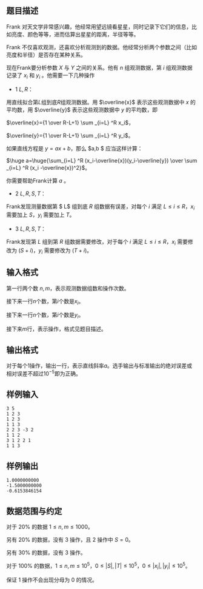 ## 题目描述

Frank 对天文学非常感兴趣，他经常用望远镜看星星，同时记录下它们的信息，比如亮度、颜色等等，进而估算出星星的距离，半径等等。

Frank 不仅喜欢观测，还喜欢分析观测到的数据。他经常分析两个参数之间（比如亮度和半径）是否存在某种关系。

现在Frank要分析参数 $X$ 与 $Y$ 之间的关系。他有 $n$ 组观测数据，第 $i$ 组观测数据记录了 $x_i$ 和 $y_i$ 。他需要一下几种操作

- $1\ L,R$：

用直线拟合第$L$组到底$R$组观测数据。用 $\overline{x}$ 表示这些观测数据中 $x$ 的平均数，用 $\overline{y}$ 表示这些观测数据中 $y$ 的平均数，即

$\overline{x}={1 \over R-L+1} \sum _{i=L} ^R x_i$，

$\overline{y}={1 \over R-L+1} \sum _{i=L} ^R y_i$。

如果直线方程是 $y=ax+b$，那么 $a,b $ 应当这样计算：

$\huge a=\huge{\sum_{i=L} ^R (x_i-\overline{x})(y_i-\overline{y}) \over \sum _{i=L} ^R (x_i -\overline{x})^2}$。

你需要帮助Frank计算 $a$ 。

- $2\  L,R,S,T$：

Frank发现测量数据第 $ L$ 组到底 $R$ 组数据有误差，对每个 $i$ 满足 $L \leq i \leq R$，$x_i$ 需要加上 $S$，$y_i$ 需要加上 $T$。

- $3\  L,R,S,T$：

Frank发现第 $L$ 组到第 $R$ 组数据需要修改，对于每个 $i$ 满足 $L \leq i \leq R$，$x_i$ 需要修改为 $(S+i)$，$y_i$ 需要修改为 $(T+i)$。

## 输入格式

第一行两个数 $n,m$，表示观测数据组数和操作次数。

接下来一行$n$个数，第$i$个数是$x_i$。

接下来一行$n$个数，第$i$个数是$y_i$。

接下来$m$行，表示操作，格式见题目描述。

## 输出格式

对于每个1操作，输出一行，表示直线斜率$a$。选手输出与标准输出的绝对误差或相对误差不超过$10^{-5}$即为正确。

## 样例输入

```plain
3 5
1 2 3
1 2 3
1 1 3
2 2 3 -3 2
1 1 2
3 1 2 2 1
1 1 3
```

## 样例输出

```plain
1.0000000000
-1.5000000000
-0.6153846154
```

## 数据范围与约定

对于 $20\%$ 的数据 $1 \leq n,m \leq 1000$。

另有 $20\%$ 的数据，没有 $3$ 操作，且 $2$ 操作中 $S=0$。

另有 $30\%$ 的数据，没有 $3$ 操作。

对于 $100\%$ 的数据，$1 \leq n,m \leq 10^5$，$0 \leq |S|,|T| \leq 10^5$，$0 \leq |x_i|,|y_i| \leq 10^5$。

保证 $1$ 操作不会出现分母为 $0$ 的情况。

